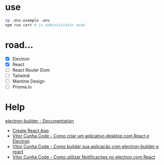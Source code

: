 # use

```sh
cp .env.example .env
npm run cert # in administrator mode
```

# road...

- [x] Electron
- [x] React
- [ ] React Router Dom
- [ ] Tailwind
- [ ] Mantine Design
- [ ] Prisma.io

# Help

[electron-builder - Documentation](https://www.electron.build/)
- [Create React App](https://create-react-app.dev/docs/adding-typescript)
- [Vitor Cunha Code - Como criar um aplicativo desktop com React e Electron](https://youtu.be/8sVVAkh0UeM)
- [Vitor Cunha Code - Como buildar sua aplicação com electron-builder e react](https://youtu.be/Z7F6Z4vfh-k)
- [Vitor Cunha Code - Como utilizar Notificações no electron com React](https://youtu.be/OLY_dXD_5uc?list=PL3rZmjd47DtC1DarShG8NZStw3EfJI2c7)